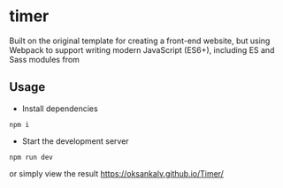 # timer

Built on the original template for creating a front-end website, but using Webpack to support writing modern JavaScript (ES6+), including ES and Sass modules from

## Usage

- Install dependencies

```
npm i
```

- Start the development server

```
npm run dev
```

or simply view the result https://oksankalv.github.io/Timer/

